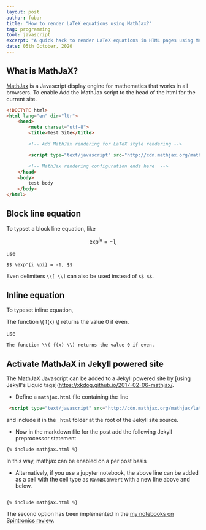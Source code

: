 ```yaml
---
layout: post
author: fubar
title: "How to render LaTeX equations using MathJax?"
tag: programming
tool: javascript
excerpt: "A quick hack to render LaTeX equations in HTML pages using MathJaX"
date: 05th October, 2020
---
```


## What is MathJaX?

[MathJax](https://www.mathjax.org/) is a Javascript display engine for mathematics that works in all browsers. To enable
Add the MathJax script to the head of the html for the current site.

```html
<!DOCTYPE html>
<html lang="en" dir="ltr">
    <head>
        <meta charset="utf-8">
        <title>Test Site</title>

        <!-- Add MathJax rendering for LaTeX style rendering -->

        <script type="text/javascript" src="http://cdn.mathjax.org/mathjax/latest/MathJax.js?config=default"></script>

        <!-- MathJax rendering configuration ends here  -->
    </head>
    <body>
        test body        
    </body>
</html>
```

## Block line equation

To typset a block line equation, like

$$ \exp^{i \pi} = -1, $$

use

    $$ \exp^{i \pi} = -1, $$

Even delimiters `\\[ \\]` can also be used instead of `$$ $$`.

## Inline equation

To typeset inline equation,

The function \\( f(x) \\) returns the value 0 if even.

use

    The function \\( f(x) \\) returns the value 0 if even.

## Activate MathJaX in Jekyll powered site

The MathJaX Javascript can be added to a Jekyll powered site by [using Jekyll's Liquid tags](https://xkdog.github.io/2017-02-06-mathjax/.

- Define a `mathjax.html` file containing the line

```html
 <script type="text/javascript" src="http://cdn.mathjax.org/mathjax/latest/MathJax.js?config=default"></script>
```
and include it in the `_html` folder at the root of the Jekyll site source.

- Now in the markdown file for the post add the following Jekyll preprocessor statement

```jekyll
{% include mathjax.html %}
```
In this way, mathjax can be enabled on a per post basis

- Alternatively, if you use a jupyter notebook, the above line can be added as a cell with the cell type as `RawNBConvert` with a new line above and below.

```jekyll

{% include mathjax.html %}

```

The second option has been implemented in the [my notebooks on Spintronics review](https://baalkikhaal.github.io/Spintronics/).